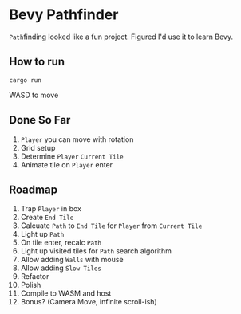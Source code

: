 # Bevy Pathfinder

`Path`finding looked like a fun project. Figured I'd use it to learn Bevy.

## How to run
`cargo run`

WASD to move


## Done So Far

1. `Player` you can move with rotation
1. Grid setup
1. Determine `Player` `Current Tile`
1. Animate tile on `Player` enter


## Roadmap

1. Trap `Player` in box
1. Create `End Tile`
1. Calcuate `Path` to `End Tile` for `Player` from `Current Tile`
1. Light up `Path`
1. On tile enter, recalc `Path`
1. Light up visited tiles for `Path` search algorithm
1. Allow adding `Walls` with mouse
1. Allow adding `Slow Tiles`
1. Refactor
1. Polish
1. Compile to WASM and host
1. Bonus? (Camera Move, infinite scroll-ish)
